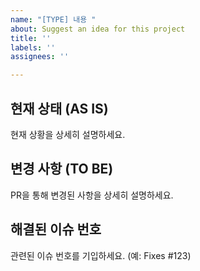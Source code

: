 ```yaml
---
name: "[TYPE] 내용 "
about: Suggest an idea for this project
title: ''
labels: ''
assignees: ''

---
```


## 현재 상태 (AS IS)
현재 상황을 상세히 설명하세요.

## 변경 사항 (TO BE)
PR을 통해 변경된 사항을 상세히 설명하세요.

## 해결된 이슈 번호
관련된 이슈 번호를 기입하세요. (예: Fixes #123)
